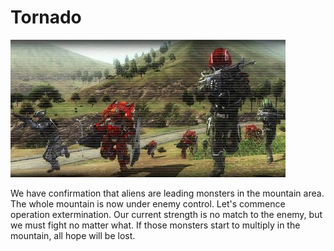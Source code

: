 # Tornado

![Tornado](../images/missions_thumbnails/M060.jpg)

We have confirmation that aliens are leading monsters in the mountain area. The whole mountain is now under enemy control. Let's commence operation extermination.
Our current strength is no match to the enemy, but we must fight no matter what. If those monsters start to multiply in the mountain, all hope will be lost.
